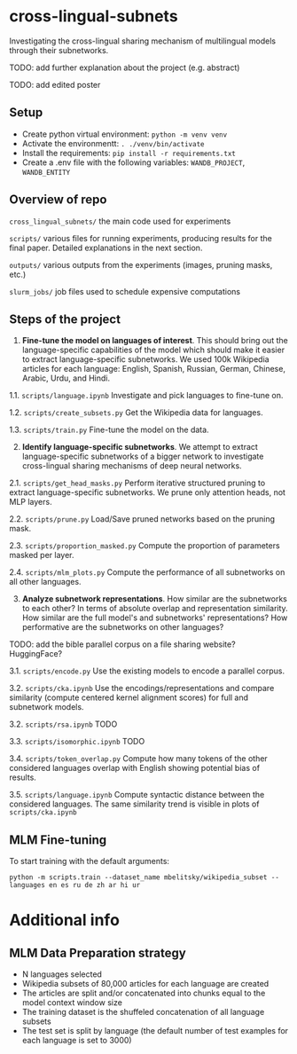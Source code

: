 # cross-lingual-subnets

Investigating the cross-lingual sharing mechanism of multilingual models through their subnetworks.

TODO: add further explanation about the project (e.g. abstract)

TODO: add edited poster

## Setup
- Create python virtual environment: `python -m venv venv`
- Activate the environmentt: `. ./venv/bin/activate`
- Install the requirements: `pip install -r requirements.txt`
- Create a .env file with the following variables: `WANDB_PROJECT`, `WANDB_ENTITY`

## Overview of repo

`cross_lingual_subnets/` the main code used for experiments

`scripts/` various files for running experiments, producing results for the final paper. Detailed explanations in the next section.

`outputs/` various outputs from the experiments (images, pruning masks, etc.)

`slurm_jobs/` job files used to schedule expensive computations

## Steps of the project

1. **Fine-tune the model on languages of interest**. This should bring out the language-specific capabilities of the model which should make it easier to extract language-specific subnetworks. We used 100k Wikipedia articles for each language: English, Spanish, Russian, German, Chinese, Arabic, Urdu, and Hindi.

1.1. `scripts/language.ipynb` Investigate and pick languages to fine-tune on.

1.2. `scripts/create_subsets.py` Get the Wikipedia data for languages.

1.3. `scripts/train.py` Fine-tune the model on the data.

2. **Identify language-specific subnetworks**. We attempt to extract language-specific subnetworks of a bigger network to investigate cross-lingual sharing mechanisms of deep neural networks.

2.1. `scripts/get_head_masks.py` Perform iterative structured pruning to extract language-specific subnetworks. We prune only attention heads, not MLP layers.

2.2. `scripts/prune.py` Load/Save pruned networks based on the pruning mask.

2.3. `scripts/proportion_masked.py` Compute the proportion of parameters masked per layer.

2.4. `scripts/mlm_plots.py` Compute the performance of all subnetworks on all other languages.

3. **Analyze subnetwork representations**. How similar are the subnetworks to each other? In terms of absolute overlap and representation similarity. How similar are the full model's and subnetworks' representations? How performative are the subnetworks on other languages?

TODO: add the bible parallel corpus on a file sharing website? HuggingFace?

3.1. `scripts/encode.py` Use the existing models to encode a parallel corpus.

3.2. `scripts/cka.ipynb` Use the encodings/representations and compare similarity (compute centered kernel alignment scores) for full and subnetwork models.

3.2. `scripts/rsa.ipynb` TODO

3.3. `scripts/isomorphic.ipynb` TODO

3.4. `scripts/token_overlap.py` Compute how many tokens of the other considered languages overlap with English showing potential bias of results.

3.5. `scripts/language.ipynb` Compute syntactic distance between the considered languages. The same similarity trend is visible in plots of `scripts/cka.ipynb`

## MLM Fine-tuning

To start training with the default arguments:
```
python -m scripts.train --dataset_name mbelitsky/wikipedia_subset --languages en es ru de zh ar hi ur
```

# Additional info
## MLM Data Preparation strategy
- N languages selected
- Wikipedia subsets of 80,000 articles for each language are created
- The articles are split and/or concatenated into chunks equal to the model context window size
- The training dataset is the shuffeled concatenation of all language subsets
- The test set is split by language (the default number of test examples for each language is set to 3000)
